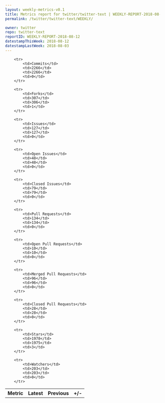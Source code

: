 ```yaml
---
layout: weekly-metrics-v0.1
title: Metrics report for twitter/twitter-text | WEEKLY-REPORT-2018-08-12
permalink: /twitter/twitter-text/WEEKLY/

owner: twitter
repo: twitter-text
reportID: WEEKLY-REPORT-2018-08-12
datestampThisWeek: 2018-08-12
datestampLastWeek: 2018-08-03
---
```




<table style="width: 100%;">
    <tr>
        <th>Metric</th>
        <th>Latest</th>
        <th>Previous</th>
        <th>+/-</th>
    </tr>

        <tr>
            <td>Commits</td>
            <td>2266</td>
            <td>2266</td>
            <td>0</td>
        </tr>
        
        <tr>
            <td>Forks</td>
            <td>307</td>
            <td>306</td>
            <td>1</td>
        </tr>
        
        <tr>
            <td>Issues</td>
            <td>127</td>
            <td>127</td>
            <td>0</td>
        </tr>
        
        <tr>
            <td>Open Issues</td>
            <td>48</td>
            <td>48</td>
            <td>0</td>
        </tr>
        
        <tr>
            <td>Closed Issues</td>
            <td>79</td>
            <td>79</td>
            <td>0</td>
        </tr>
        
        <tr>
            <td>Pull Requests</td>
            <td>134</td>
            <td>134</td>
            <td>0</td>
        </tr>
        
        <tr>
            <td>Open Pull Requests</td>
            <td>10</td>
            <td>10</td>
            <td>0</td>
        </tr>
        
        <tr>
            <td>Merged Pull Requests</td>
            <td>96</td>
            <td>96</td>
            <td>0</td>
        </tr>
        
        <tr>
            <td>Closed Pull Requests</td>
            <td>28</td>
            <td>28</td>
            <td>0</td>
        </tr>
        
        <tr>
            <td>Stars</td>
            <td>1978</td>
            <td>1975</td>
            <td>3</td>
        </tr>
        
        <tr>
            <td>Watchers</td>
            <td>203</td>
            <td>203</td>
            <td>0</td>
        </tr>
        
</table>
